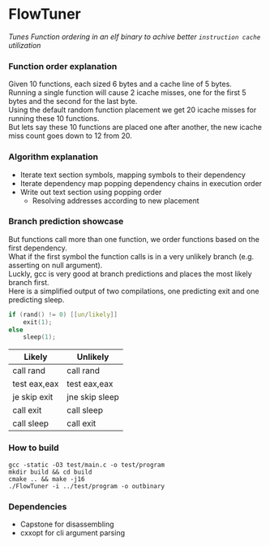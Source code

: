 # FlowTuner
*Tunes Function ordering in an elf binary to achive better `instruction cache` utilization*

### Function order explanation
Given 10 functions, each sized 6 bytes and a cache line of 5 bytes.<br>
Running a single function will cause 2 icache misses, one for the first 5 bytes and the second for the last byte.<br>
Using the default random function placement we get 20 icache misses for running these 10 functions.<br>
But lets say these 10 functions are placed one after another, the new icache miss count goes down to 12 from 20.<br>

### Algorithm explanation
- Iterate text section symbols, mapping symbols to their dependency
- Iterate dependency map popping dependency chains in execution order
- Write out text section using popping order
	- Resolving addresses according to new placement

### Branch prediction showcase
But functions call more than one function, we order functions based on the first dependency.<br>
What if the first symbol the function calls is in a very unlikely branch (e.g. asserting on null argument).<br>
Luckly, gcc is very good at branch predictions and places the most likely branch first.<br>
Here is a simplified output of two compilations, one predicting exit and one predicting sleep.<br>
```c
if (rand() != 0) [[un/likely]]
    exit(1);
else
    sleep(1);
```
| Likely  | Unlikely |
| ------------- | ------------- |
| call   rand  | call   rand  |
| test   eax,eax  | test   eax,eax  |
| je     skip exit  | jne    skip sleep  |
| call   exit  | call   sleep  |
| call   sleep  | call   exit  |


### How to build
```console
gcc -static -O3 test/main.c -o test/program
mkdir build && cd build
cmake .. && make -j16
./FlowTuner -i ../test/program -o outbinary
```

### Dependencies
* Capstone for disassembling
* cxxopt for cli argument parsing
